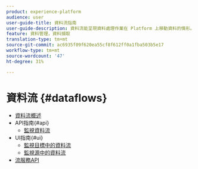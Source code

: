 ```yaml
---
product: experience-platform
audience: user
user-guide-title: 資料流指南
user-guide-description: 資料流能呈現資料處理作業在 Platform 上移動資料的情形。
feature: 資料管理，資料擷取
translation-type: tm+mt
source-git-commit: ac6935f09f620ea55cf8f612ff0a1fba503b5e17
workflow-type: tm+mt
source-wordcount: '47'
ht-degree: 31%

---
```



# 資料流 {#dataflows}

- [資料流概述](./home.md)
- API指南{#api}
   - [監視資料流](./api/monitor.md)
- UI指南{#ui}
   - [監視目標中的資料流](./ui/monitor-destinations.md)
   - [監視源中的資料流](./ui/monitor-sources.md)
- [流服務API](https://www.adobe.io/apis/experienceplatform/home/api-reference.html#!acpdr/swagger-specs/flow-service.yaml)